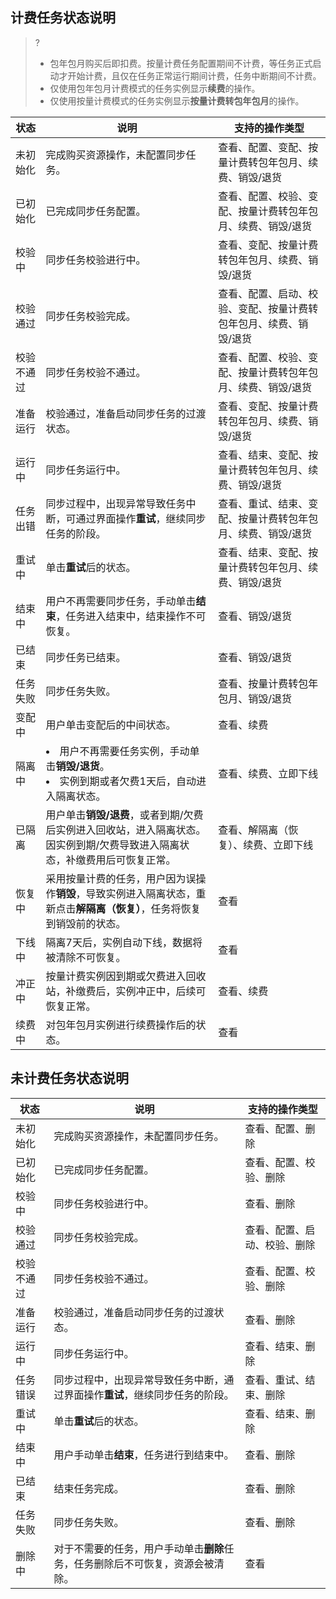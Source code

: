 ## 计费任务状态说明

> ? 
> - 包年包月购买后即扣费。按量计费任务配置期间不计费，等任务正式启动才开始计费，且仅在任务正常运行期间计费，任务中断期间不计费。
> - 仅使用包年包月计费模式的任务实例显示**续费**的操作。
> - 仅使用按量计费模式的任务实例显示**按量计费转包年包月**的操作。

| **状态**   | **说明**                                                     | **支持的操作类型**                                           |
| ---------- | ------------------------------------------------------------ | ------------------------------------------------------------ |
| 未初始化   | 完成购买资源操作，未配置同步任务。                           | 查看、配置、变配、按量计费转包年包月、续费、销毁/退货        |
| 已初始化   | 已完成同步任务配置。                                         | 查看、配置、校验、变配、按量计费转包年包月、续费、销毁/退货  |
| 校验中     | 同步任务校验进行中。                                         | 查看、变配、按量计费转包年包月、续费、销毁/退货              |
| 校验通过   | 同步任务校验完成。                                           | 查看、配置、启动、校验、变配、按量计费转包年包月、续费、销毁/退货 |
| 校验不通过 | 同步任务校验不通过。                                         | 查看、配置、校验、变配、按量计费转包年包月、续费、销毁/退货  |
| 准备运行   | 校验通过，准备启动同步任务的过渡状态。                       | 查看、变配、按量计费转包年包月、续费、销毁/退货              |
| 运行中     | 同步任务运行中。                                             | 查看、结束、变配、按量计费转包年包月、续费、销毁/退货        |
| 任务出错   | 同步过程中，出现异常导致任务中断，可通过界面操作**重试**，继续同步任务的阶段。 | 查看、重试、结束、变配、按量计费转包年包月、续费、销毁/退货  |
| 重试中     | 单击**重试**后的状态。                                       | 查看、结束、变配、按量计费转包年包月、续费、销毁/退货        |
| 结束中     | 用户不再需要同步任务，手动单击**结束**，任务进入结束中，结束操作不可恢复。 | 查看、销毁/退货                                              |
| 已结束     | 同步任务已结束。                                             | 查看、销毁/退货                                              |
| 任务失败   | 同步任务失败。                                               | 查看、按量计费转包年包月、销毁/退货                          |
| 变配中     | 用户单击变配后的中间状态。                                   | 查看、续费                                                   |
| 隔离中     | <li>用户不再需要任务实例，手动单击**销毁/退货**。<li>实例到期或者欠费1天后，自动进入隔离状态。 | 查看、续费、立即下线                                         |
| 已隔离     | 用户单击**销毁/退费**，或者到期/欠费后实例进入回收站，进入隔离状态。<br>因实例到期/欠费导致进入隔离状态，补缴费用后可恢复正常。</br> | 查看、解隔离（恢复）、续费、立即下线                         |
| 恢复中     | 采用按量计费的任务，用户因为误操作**销毁**，导致实例进入隔离状态，重新点击**解隔离（恢复）**，任务将恢复到销毁前的状态。 | 查看                                                         |
| 下线中     | 隔离7天后，实例自动下线，数据将被清除不可恢复。              | 查看                                                         |
| 冲正中     | 按量计费实例因到期或欠费进入回收站，补缴费后，实例冲正中，后续可恢复正常。 | 查看、续费                                                   |
| 续费中     | 对包年包月实例进行续费操作后的状态。                         | 查看                                                         |

## 未计费任务状态说明

| **状态**   | **说明**                                                     | **支持的操作类型**           |
| ---------- | ------------------------------------------------------------ | ---------------------------- |
| 未初始化   | 完成购买资源操作，未配置同步任务。                           | 查看、配置、删除             |
| 已初始化   | 已完成同步任务配置。                                         | 查看、配置、校验、删除       |
| 校验中     | 同步任务校验进行中。                                         | 查看、删除                   |
| 校验通过   | 同步任务校验完成。                                           | 查看、配置、启动、校验、删除 |
| 校验不通过 | 同步任务校验不通过。                                         | 查看、配置、校验、删除       |
| 准备运行   | 校验通过，准备启动同步任务的过渡状态。                       | 查看、删除                   |
| 运行中     | 同步任务运行中。                                             | 查看、结束、删除             |
| 任务错误   | 同步过程中，出现异常导致任务中断，通过界面操作**重试**，继续同步任务的阶段。 | 查看、重试、结束、删除       |
| 重试中     | 单击**重试**后的状态。                                       | 查看、结束、删除             |
| 结束中     | 用户手动单击**结束**，任务进行到结束中。                     | 查看、删除                   |
| 已结束     | 结束任务完成。                                               | 查看、删除                   |
| 任务失败   | 同步任务失败。                                               | 查看、删除                   |
| 删除中     | 对于不需要的任务，用户手动单击**删除**任务，任务删除后不可恢复，资源会被清除。 | 查看                         |


